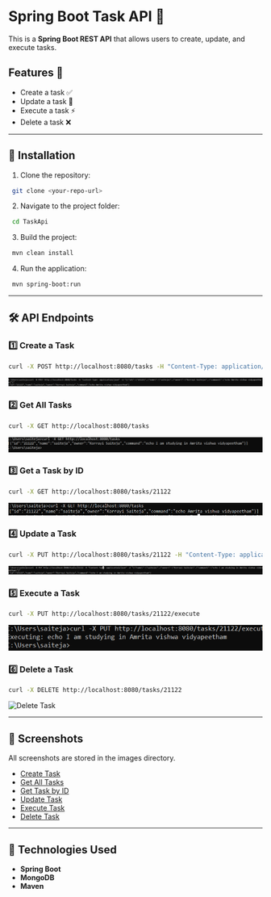 # Spring Boot Task API 🚀

This is a **Spring Boot REST API** that allows users to create, update, and execute tasks.

## Features 🌟

- Create a task ✅
- Update a task 🔄
- Execute a task ⚡
- Delete a task ❌

---

## 📌 Installation

1. Clone the repository:

```sh
 git clone <your-repo-url>
```

2. Navigate to the project folder:

```sh
 cd TaskApi
```

3. Build the project:

```sh
 mvn clean install
```

4. Run the application:

```sh
 mvn spring-boot:run
```

---

## 🛠 API Endpoints

### 1️⃣ **Create a Task**

```sh
curl -X POST http://localhost:8080/tasks -H "Content-Type: application/json" -d '{"id":"21122","name":"saiteja","owner":"Korrayi Saiteja","command":"echo Amrita vishwa vidyapeetham"}'
```
![Create Task](TaskApi/images/post.png)

### 2️⃣ **Get All Tasks**

```sh
curl -X GET http://localhost:8080/tasks
```
![Get All Tasks](TaskApi/images/listalltasks.png)

### 3️⃣ **Get a Task by ID**

```sh
curl -X GET http://localhost:8080/tasks/21122
```
![Get Task](TaskApi/images/get.png)

### 4️⃣ **Update a Task**

```sh
curl -X PUT http://localhost:8080/tasks/21122 -H "Content-Type: application/json" -d '{"id":"21122","name":"saiteja","owner":"Korrayi Saiteja","command":"echo I am studying in Amrita Vishwa Vidyapeetham"}'
```
![Update Task](TaskApi/images/update.png)

### 5️⃣ **Execute a Task**

```sh
curl -X PUT http://localhost:8080/tasks/21122/execute
```
![Execute Task](TaskApi/images/execute.png)

### 6️⃣ **Delete a Task**

```sh
curl -X DELETE http://localhost:8080/tasks/21122
```
![Delete Task](TaskApi/images/delete.png)

---


## 📸 Screenshots

All screenshots are stored in the images directory.

- [Create Task](TaskApi/images/post.png)
- [Get All Tasks](TaskApi/images/listalltasks.png)
- [Get Task by ID](TaskApi/images/get.png)
- [Update Task](TaskApi/images/update.png)
- [Execute Task](TaskApi/images/execute.png)
- [Delete Task](TaskApi/images/delete.png)

---

## 📌 Technologies Used

- **Spring Boot**
- **MongoDB**
- **Maven**

